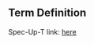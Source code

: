 ## Term Definition

Spec-Up-T link: <a href='https://weboftrust.github.io/WOT-terms/docs/glossary/APC'>here</a>
